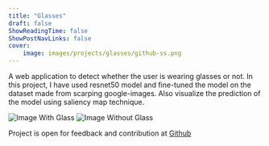 ```yaml
---
title: "Glasses"
draft: false
ShowReadingTime: false
ShowPostNavLinks: false
cover:
    image: images/projects/glasses/github-ss.png
---
```

A web application to detect whether the user is wearing glasses or not. In this project, I have used resnet50 model and fine-tuned the model on the dataset made from scarping google-images. Also visualize the prediction of the model using saliency map technique. 

![Image With Glass](../../../images/projects/glasses/glass.png)
![Image Without Glass](../../../images/projects/glasses/wo-glass.png)

Project is open for feedback and contribution at [Github](https://github.com/Mianto/glasses)